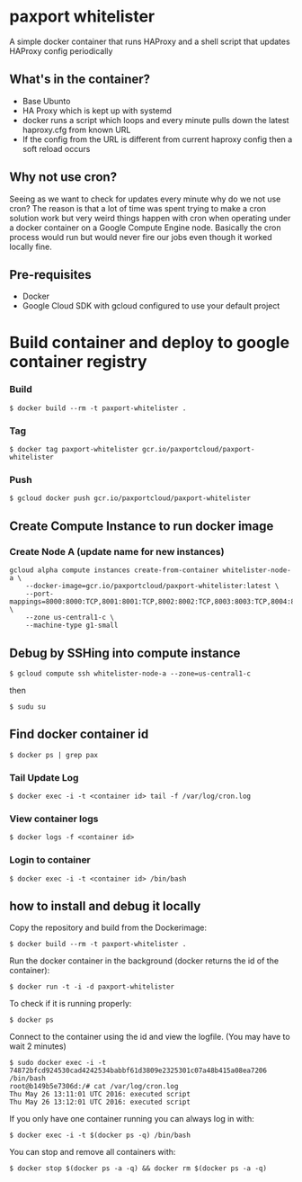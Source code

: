 # paxport whitelister
A simple docker container that runs HAProxy and a shell script that updates HAProxy config periodically

## What's in the container?

* Base Ubunto
* HA Proxy which is kept up with systemd
* docker runs a script which loops and every minute pulls down the latest haproxy.cfg from known URL
* If the config from the URL is different from current haproxy config then a soft reload occurs

## Why not use cron?

Seeing as we want to check for updates every minute why do we not use cron? The reason is that a lot of time
was spent trying to make a cron solution work but very weird things happen with cron when operating under a
docker container on a Google Compute Engine node. Basically the cron process would run but would never fire
our jobs even though it worked locally fine.

## Pre-requisites

* Docker
* Google Cloud SDK with gcloud configured to use your default project

# Build container and deploy to google container registry

### Build
`$ docker build --rm -t paxport-whitelister . `

### Tag
`$ docker tag paxport-whitelister gcr.io/paxportcloud/paxport-whitelister `

### Push
`$ gcloud docker push gcr.io/paxportcloud/paxport-whitelister `

    
## Create Compute Instance to run docker image


### Create Node A (update name for new instances)

    gcloud alpha compute instances create-from-container whitelister-node-a \
        --docker-image=gcr.io/paxportcloud/paxport-whitelister:latest \
        --port-mappings=8000:8000:TCP,8001:8001:TCP,8002:8002:TCP,8003:8003:TCP,8004:8004:TCP,8005:8005:TCP,8006:8006:TCP,8007:8007:TCP,8008:8008:TCP,8009:8009:TCP \
        --zone us-central1-c \
        --machine-type g1-small


## Debug by SSHing into compute instance

```
$ gcloud compute ssh whitelister-node-a --zone=us-central1-c
```

then

```
$ sudu su
```

## Find docker container id

```
$ docker ps | grep pax
```

### Tail Update Log

```
$ docker exec -i -t <container id> tail -f /var/log/cron.log
```

### View container logs

```
$ docker logs -f <container id>
```

### Login to container

```
$ docker exec -i -t <container id> /bin/bash
```    

## how to install and debug it locally
Copy the repository and build from the Dockerimage:

`$ docker build --rm -t paxport-whitelister . `

Run the docker container in the background (docker returns the id of the container):

```
$ docker run -t -i -d paxport-whitelister
```

To check if it is running properly:

```
$ docker ps
```

Connect to the container using the id and view the logfile. (You may have to wait 2 minutes)

    $ sudo docker exec -i -t 74872bfcd924530cad4242534babbf61d3809e2325301c07a48b415a08ea7206 /bin/bash 
    root@b149b5e7306d:/# cat /var/log/cron.log
    Thu May 26 13:11:01 UTC 2016: executed script
    Thu May 26 13:12:01 UTC 2016: executed script


If you only have one container running you can always log in with:

```
$ docker exec -i -t $(docker ps -q) /bin/bash
```    

You can stop and remove all containers with:

```
$ docker stop $(docker ps -a -q) && docker rm $(docker ps -a -q)
```
